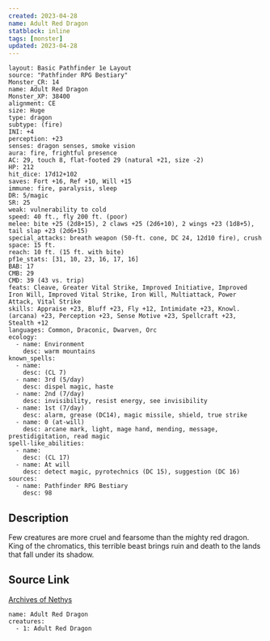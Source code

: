```yaml
---
created: 2023-04-28
name: Adult Red Dragon
statblock: inline
tags: [monster]
updated: 2023-04-28
---
```

```statblock
layout: Basic Pathfinder 1e Layout
source: "Pathfinder RPG Bestiary"
Monster_CR: 14
name: Adult Red Dragon
Monster_XP: 38400
alignment: CE
size: Huge
type: dragon
subtype: (fire)
INI: +4
perception: +23
senses: dragon senses, smoke vision
aura: fire, frightful presence
AC: 29, touch 8, flat-footed 29 (natural +21, size -2)
HP: 212
hit_dice: 17d12+102
saves: Fort +16, Ref +10, Will +15
immune: fire, paralysis, sleep
DR: 5/magic
SR: 25
weak: vulnerability to cold
speed: 40 ft., fly 200 ft. (poor)
melee: bite +25 (2d8+15), 2 claws +25 (2d6+10), 2 wings +23 (1d8+5), tail slap +23 (2d6+15)
special_attacks: breath weapon (50-ft. cone, DC 24, 12d10 fire), crush
space: 15 ft.
reach: 10 ft. (15 ft. with bite)
pf1e_stats: [31, 10, 23, 16, 17, 16]
BAB: 17
CMB: 29
CMD: 39 (43 vs. trip)
feats: Cleave, Greater Vital Strike, Improved Initiative, Improved Iron Will, Improved Vital Strike, Iron Will, Multiattack, Power Attack, Vital Strike
skills: Appraise +23, Bluff +23, Fly +12, Intimidate +23, Knowl. (arcana) +23, Perception +23, Sense Motive +23, Spellcraft +23, Stealth +12
languages: Common, Draconic, Dwarven, Orc
ecology:
  - name: Environment
    desc: warm mountains
known_spells:
  - name:
    desc: (CL 7)
  - name: 3rd (5/day)
    desc: dispel magic, haste
  - name: 2nd (7/day)
    desc: invisibility, resist energy, see invisibility
  - name: 1st (7/day)
    desc: alarm, grease (DC14), magic missile, shield, true strike
  - name: 0 (at-will)
    desc: arcane mark, light, mage hand, mending, message, prestidigitation, read magic
spell-like_abilities:
  - name:
    desc: (CL 17)
  - name: At will
    desc: detect magic, pyrotechnics (DC 15), suggestion (DC 16)
sources:
  - name: Pathfinder RPG Bestiary
    desc: 98
```
## Description
Few creatures are more cruel and fearsome than the mighty red dragon. King of the chromatics, this terrible beast brings ruin and death to the lands that fall under its shadow.
## Source Link
[Archives of Nethys](https://aonprd.com/MonsterDisplay.aspx?ItemName=Adult%20Red%20Dragon)
```encounter-table
name: Adult Red Dragon
creatures:
  - 1: Adult Red Dragon
```
